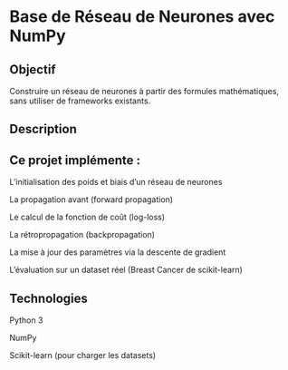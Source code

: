 # Base de Réseau de Neurones avec NumPy
## Objectif

Construire un réseau de neurones à partir des formules mathématiques, sans utiliser de frameworks existants.

## Description

## Ce projet implémente :

L’initialisation des poids et biais d’un réseau de neurones

La propagation avant (forward propagation)

Le calcul de la fonction de coût (log-loss)

La rétropropagation (backpropagation)

La mise à jour des paramètres via la descente de gradient

L’évaluation sur un dataset réel (Breast Cancer de scikit-learn)

## Technologies

Python 3

NumPy

Scikit-learn (pour charger les datasets)
